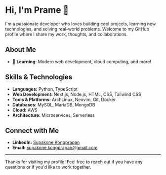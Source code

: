# Hi, I'm **Prame** 👋

I'm a passionate developer who loves building cool projects, learning new technologies, and solving real-world problems. Welcome to my GitHub profile where I share my work, thoughts, and collaborations.

## About Me

- 🌱 **Learning:** Modern web development, cloud computing, and more!

## Skills & Technologies

- **Languages:** Python, TypeScript
- **Web Development:** Next.js, Node.js, HTML, CSS, Tailwind CSS
- **Tools & Platforms:** ArchLinux, Neovim, Git, Docker 
- **Databases:** MySQL, MariaDB, MongoDB
- **Cloud:** AWS
- **Architecture:** Microservices, Serverless

## Connect with Me

- **LinkedIn:** [Supakone Kongprapan](https://www.linkedin.com/in/supakone-kongprapan)
- **Email:** [supakone.kongprapan@gmail.com](mailto:supakone.kongprapan@gmail.com)

---

Thanks for visiting my profile! Feel free to reach out if you have any questions or if you'd like to work together.

